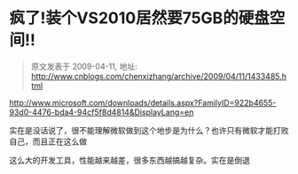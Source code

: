 # 疯了!装个VS2010居然要75GB的硬盘空间!! 
> 原文发表于 2009-04-11, 地址: http://www.cnblogs.com/chenxizhang/archive/2009/04/11/1433485.html 


<http://www.microsoft.com/downloads/details.aspx?FamilyID=922b4655-93d0-4476-bda4-94cf5f8d4814&DisplayLang=en>

 实在是没话说了，很不能理解微软做到这个地步是为什么？也许只有微软才能打败自己，而且正在这么做

 这么大的开发工具，性能越来越差，很多东西越搞越复杂。实在是倒退

